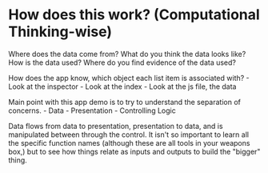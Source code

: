 # How does this work? (Computational Thinking-wise)

Where does the data come from?
What do you think the data looks like?
How is the data used?
Where do you find evidence of the data used?

How does the app know, which object each list item is associated with?
	- Look at the inspector
	- Look at the index
	- Look at the js file, the data

Main point with this app demo is to try to understand the separation of concerns.
	- Data
	- Presentation
	- Controlling Logic

Data flows from data to presentation, presentation to data, and is manipulated between through the control. It isn't so important to learn all the specific function names (although these are all tools in your weapons box,) but to see how things relate as inputs and outputs to build the "bigger" thing.
